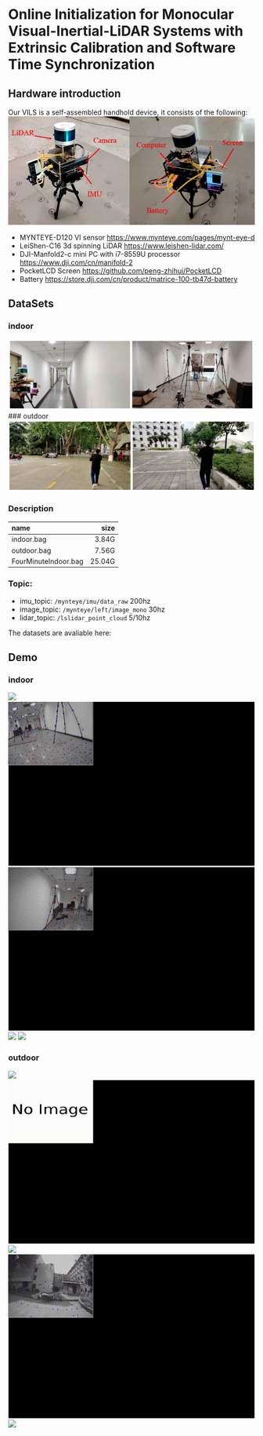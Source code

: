 # Online Initialization for Monocular Visual-Inertial-LiDAR Systems with Extrinsic Calibration and Software Time Synchronization
##  Hardware introduction
Our VILS is a self-assembled handhold device, it consists of the following:
<img src="figure/device.png">
- MYNTEYE-D120 VI sensor                            https://www.mynteye.com/pages/mynt-eye-d
- LeiShen-C16 3d spinning LiDAR                     https://www.leishen-lidar.com/
- DJI-Manfold2-c mini PC with i7-8559U processor    https://www.dji.com/cn/manifold-2
- PocketLCD Screen                                  https://github.com/peng-zhihui/PocketLCD
- Battery                                           https://store.dji.com/cn/product/matrice-100-tb47d-battery

##  DataSets
### indoor
<img src="figure/indoor.png">
### outdoor
<img src="figure/outdoor.png">

### Description
| name | size |
| :-----| ----: |
| indoor.bag | 3.84G | 
| outdoor.bag | 7.56G | 
| FourMinuteIndoor.bag | 25.04G | 
### Topic:
- imu_topic: `/mynteye/imu/data_raw`        200hz
- image_topic: `/mynteye/left/image_mono`   30hz
- lidar_topic: `/lslidar_point_cloud`       5/10hz

The datasets are avaliable here:

##  Demo
### indoor
<img src="gif/indoor1.gif">
<img src="gif/indoor2.gif">
<img src="gif/indoor3.gif">
<img src="gif/indoor4.gif">
<img src="gif/indoor5.gif">

### outdoor
<img src="gif/outdoor1.gif">
<img src="gif/outdoor2.gif">
<img src="gif/outdoor3.gif">
<img src="gif/outdoor4.gif">
<img src="gif/outdoor5.gif">
